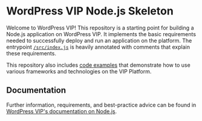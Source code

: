 # WordPress VIP Node.js Skeleton

Welcome to WordPress VIP! This repository is a starting point for building a Node.js application on WordPress VIP. It implements the basic requirements needed to successfully deploy and run an application on the platform. The entrypoint [`/src/index.js`](./src/index.js) is heavily annotated with comments that explain these requirements.

This repository also includes [code examples](./examples) that demonstrate how to use various frameworks and technologies on the VIP Platform.

## Documentation

Further information, requirements, and best-practice advice can be found in [WordPress VIP's documentation on Node.js](https://docs.wpvip.com/technical-references/node-js/).
